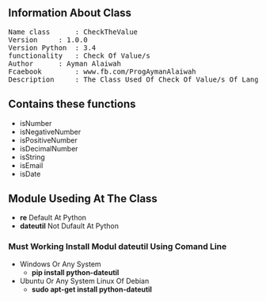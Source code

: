 ## Information About  Class 
<pre>
Name class      : CheckTheValue 
Version    	: 1.0.0 
Version Python  : 3.4 
functionality   : Check Of Value/s 
Author		: Ayman Alaiwah 
Fcaebook        : www.fb.com/ProgAymanAlaiwah
Description     : The Class Used Of Check Of Value/s Of Language Python3 Or Python2 
</pre>

## Contains these functions 
- isNumber
- isNegativeNumber
- isPositiveNumber
- isDecimalNumber
- isString
- isEmail
- isDate

## Module Useding  At The Class 
- <strong>re</strong> Default At Python
- <strong> dateutil</strong> Not Dufault At Python
### Must Working Install Modul dateutil Using Comand Line
 - Windows Or Any System 
    - <strong>pip install python-dateutil </strong>
 - Ubuntu Or Any System Linux Of Debian
    - <strong>sudo apt-get install python-dateutil</strong>

